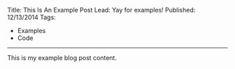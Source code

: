 ﻿Title: This Is An Example Post
Lead: Yay for examples!
Published: 12/13/2014
Tags:
  - Examples
  - Code
---
This is my example blog post content.